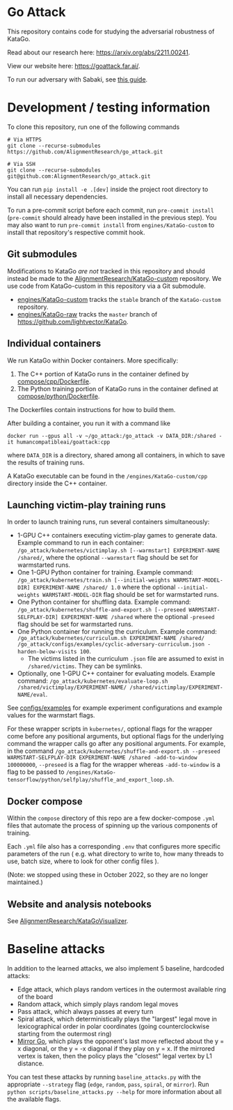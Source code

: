 # Go Attack

This repository contains code for studying the adversarial robustness of KataGo.

Read about our research here: https://arxiv.org/abs/2211.00241.

View our website here: https://goattack.far.ai/.

To run our adversary with Sabaki, see [this guide](sabaki/README.md).

# Development / testing information

To clone this repository,
run one of the following commands
```
# Via HTTPS
git clone --recurse-submodules https://github.com/AlignmentResearch/go_attack.git

# Via SSH
git clone --recurse-submodules git@github.com:AlignmentResearch/go_attack.git
```

You can run `pip install -e .[dev]` inside the project root directory to install all necessary dependencies.

To run a pre-commit script before each commit, run `pre-commit install` (`pre-commit` should already have been installed in the previous step).
You may also want to run `pre-commit install` from `engines/KataGo-custom` to install that repository's respective commit hook.

## Git submodules

Modifications to KataGo *are not* tracked in this repository and should instead be made to the [AlignmentResearch/KataGo-custom](https://github.com/AlignmentResearch/KataGo-custom) repository. We use code from KataGo-custom in this repository via a Git submodule.

- [engines/KataGo-custom](engines/KataGo-custom) tracks the `stable` branch of the `KataGo-custom` repository.
- [engines/KataGo-raw](engines/KataGo-raw) tracks the `master` branch of https://github.com/lightvector/KataGo.

## Individual containers

We run KataGo within Docker containers.
More specifically:
1. The C++ portion of KataGo runs in the container defined by [compose/cpp/Dockerfile](compose/cpp/Dockerfile).
2. The Python training portion of KataGo runs in the container defined at [compose/python/Dockerfile](compose/python/Dockerfile).

The Dockerfiles contain instructions for how to build them.

After building a container, you run it with a command like
```
docker run --gpus all -v ~/go_attack:/go_attack -v DATA_DIR:/shared -it humancompatibleai/goattack:cpp
```
where `DATA_DIR` is a directory, shared among all containers, in which to save the
results of training runs.

A KataGo executable can be found in the `/engines/KataGo-custom/cpp` directory inside the C++ container.

## Launching victim-play training runs

In order to launch training runs, run several containers
simultaneously:

* 1-GPU C++ containers executing victim-play games to generate data. Example
  command to run in each container: `/go_attack/kubernetes/victimplay.sh
  [--warmstart] EXPERIMENT-NAME /shared/`, where the optional `--warmstart` flag
  should be set for warmstarted runs.
* One 1-GPU Python container for training. Example command:
  `/go_attack/kubernetes/train.sh [--initial-weights WARMSTART-MODEL-DIR]
  EXPERIMENT-NAME /shared/ 1.0` where the optional `--initial-weights
  WARMSTART-MODEL-DIR` flag should be set for warmstarted runs.
* One Python container for shuffling data. Example command:
  `/go_attack/kubernetes/shuffle-and-export.sh [--preseed
  WARMSTART-SELFPLAY-DIR] EXPERIMENT-NAME /shared` where the optional `-preseed`
  flag should be set for warmstarted runs.
* One Python container for running the curriculum. Example command:
  `/go_attack/kubernetes/curriculum.sh EXPERIMENT-NAME /shared/
  /go_attack/configs/examples/cyclic-adversary-curriculum.json
  -harden-below-visits 100`.
  * The victims listed in the curriculum `.json` file are assumed to exist in
    `/shared/victims`. They can be symlinks.
* Optionally, one 1-GPU C++ container for evaluating models. Example command:
  `/go_attack/kubernetes/evaluate-loop.sh /shared/victimplay/EXPERIMENT-NAME/
  /shared/victimplay/EXPERIMENT-NAME/eval`.

See [configs/examples](configs/examples/README.md) for example experiment
configurations and example values for the warmstart flags.

For these wrapper scripts in `kubernetes/`, optional flags for the wrapper come
before any positional arguments, but optional flags for the underlying command
the wrapper calls go after any positional arguments. For example, in the command
`/go_attack/kubernetes/shuffle-and-export.sh --preseed WARMSTART-SELFPLAY-DIR
EXPERIMENT-NAME /shared -add-to-window 100000000`, `--preseed` is a flag for the
wrapper whereas `-add-to-window` is a flag to be passed to
`/engines/KataGo-tensorflow/python/selfplay/shuffle_and_export_loop.sh`.

## Docker compose

Within the `compose` directory of this repo are a few docker-compose `.yml` files
that automate the process of spinning up the various components of training.

Each `.yml` file also has a corresponding `.env` that configures more specific
parameters of the run (
    e.g. what directory to write to,
    how many threads to use,
    batch size,
    where to look for other config files
).

(Note: we stopped using these in October 2022, so they are no longer maintained.)

## Website and analysis notebooks

See [AlignmentResearch/KataGoVisualizer](https://github.com/AlignmentResearch/KataGoVisualizer).

# Baseline attacks

In addition to the learned attacks, we also implement 5 baseline, hardcoded attacks:
- Edge attack, which plays random vertices in the outermost available ring of the board
- Random attack, which simply plays random legal moves
- Pass attack, which always passes at every turn
- Spiral attack, which deterministically plays the "largest" legal move in lexicographical order in polar coordinates (going counterclockwise starting from the outermost ring)
- [Mirror Go](https://en.wikipedia.org/wiki/Mirror_Go), which plays the opponent's last move reflected about the y = x diagonal, or the y = -x diagonal if they play on y = x. If the mirrored vertex is taken, then the policy plays the "closest" legal vertex by L1 distance.

You can test these attacks by running `baseline_attacks.py` with the appropriate `--strategy` flag (`edge`, `random`, `pass`, `spiral`, or `mirror`). Run `python scripts/baseline_attacks.py --help` for more information about all the available flags.
